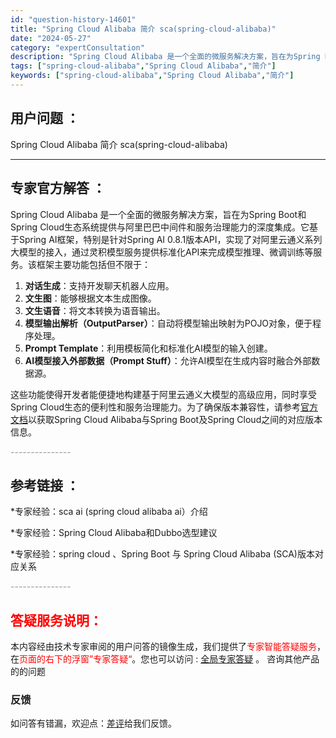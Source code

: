 ```yaml
---
id: "question-history-14601"
title: "Spring Cloud Alibaba 简介 sca(spring-cloud-alibaba)"
date: "2024-05-27"
category: "expertConsultation"
description: "Spring Cloud Alibaba 是一个全面的微服务解决方案，旨在为Spring Boot和Spring Cloud生态系统提供与阿里巴巴中间件和服务治理能力的深度集成。它基于Spring AI框架，特别是针对Spring AI 0.8.1版本API，实现了对阿里云通义系列大模型的接入，通过"
tags: ["spring-cloud-alibaba","Spring Cloud Alibaba","简介"]
keywords: ["spring-cloud-alibaba","Spring Cloud Alibaba","简介"]
---
```


## 用户问题 ： 
 Spring Cloud Alibaba 简介 sca(spring-cloud-alibaba) 

---------------
## 专家官方解答 ：

Spring Cloud Alibaba 是一个全面的微服务解决方案，旨在为Spring Boot和Spring Cloud生态系统提供与阿里巴巴中间件和服务治理能力的深度集成。它基于Spring AI框架，特别是针对Spring AI 0.8.1版本API，实现了对阿里云通义系列大模型的接入，通过灵积模型服务提供标准化API来完成模型推理、微调训练等服务。该框架主要功能包括但不限于：

1. **对话生成**：支持开发聊天机器人应用。
2. **文生图**：能够根据文本生成图像。
3. **文生语音**：将文本转换为语音输出。
4. **模型输出解析（OutputParser）**：自动将模型输出映射为POJO对象，便于程序处理。
5. **Prompt Template**：利用模板简化和标准化AI模型的输入创建。
6. **AI模型接入外部数据（Prompt Stuff）**：允许AI模型在生成内容时融合外部数据源。

这些功能使得开发者能便捷地构建基于阿里云通义大模型的高级应用，同时享受Spring Cloud生态的便利性和服务治理能力。为了确保版本兼容性，请参考[官方文档](https://sca.aliyun.com/docs/2023/overview/version-explain/)以获取Spring Cloud Alibaba与Spring Boot及Spring Cloud之间的对应版本信息。


<font color="#949494">---------------</font> 


## 参考链接 ：

*专家经验：sca ai (spring cloud alibaba ai）介绍 
 
 *专家经验：Spring Cloud Alibaba和Dubbo选型建议 
 
 *专家经验：spring cloud 、Spring Boot 与 Spring Cloud Alibaba (SCA)版本对应关系 


 <font color="#949494">---------------</font> 
 


## <font color="#FF0000">答疑服务说明：</font> 

本内容经由技术专家审阅的用户问答的镜像生成，我们提供了<font color="#FF0000">专家智能答疑服务</font>，在<font color="#FF0000">页面的右下的浮窗”专家答疑“</font>。您也可以访问 : [全局专家答疑](https://opensource.alibaba.com/chatBot) 。 咨询其他产品的的问题

### 反馈
如问答有错漏，欢迎点：[差评](https://ai.nacos.io/user/feedbackByEnhancerGradePOJOID?enhancerGradePOJOId=14608)给我们反馈。
